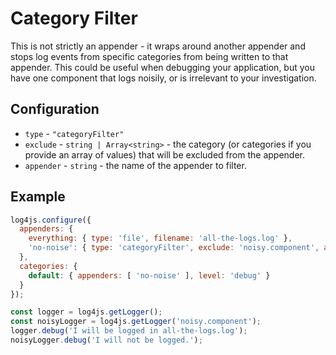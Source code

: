 # Category Filter

This is not strictly an appender - it wraps around another appender and stops log events from specific categories from being written to that appender. This could be useful when debugging your application, but you have one component that logs noisily, or is irrelevant to your investigation.

## Configuration

* `type` - `"categoryFilter"`
* `exclude` - `string | Array<string>` - the category (or categories if you provide an array of values) that will be excluded from the appender.
* `appender` - `string` - the name of the appender to filter.

## Example

```javascript
log4js.configure({
  appenders: {
    everything: { type: 'file', filename: 'all-the-logs.log' },
    'no-noise': { type: 'categoryFilter', exclude: 'noisy.component', appender: 'everything' }
  },
  categories: {
    default: { appenders: [ 'no-noise' ], level: 'debug' }
  }
});

const logger = log4js.getLogger();
const noisyLogger = log4js.getLogger('noisy.component');
logger.debug('I will be logged in all-the-logs.log');
noisyLogger.debug('I will not be logged.');
```
